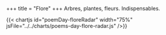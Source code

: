 +++
title = "Flore"
+++
Arbres, plantes, fleurs. Indispensables.

{{< chartjs id="poemDay-floreRadar" width="75%" jsFile="../../charts/poems-day-flore-radar.js" />}}

